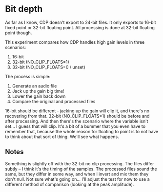 # Bit depth

As far as I know, CDP doesn't export to 24-bit files. It only exports to 16-bit
fixed point or 32-bit floating point. All processing is done at 32-bit floating
point though.

This experiment compares how CDP handles high gain levels in three scenarios:

1. 16-bit
2. 32-bit (NO_CLIP_FLOATS=1)
3. 32-bit (NO_CLIP_FLOATS=0 / unset)

The process is simple:

1. Generate an audio file
2. Jack up the gain big time!
3. Lower the gain back down
4. Compare the original and processed files

16-bit should be different - jacking up the gain will clip it, and there's no
recovering from that. 32-bit (NO_CLIP_FLOATS=1) should be before and after
processing. And then there's the scenario where the variable isn't set... I
guess that will clip. It's a bit of a bummer that you even have to remember
that, because the whole reason for floating to point is to not have to think
about that sort of thing. We'll see what happens.

## Notes

Something is slightly off with the 32-bit no clip processing. The files differ
subtly – I think it's the timing of the samples. The processed files sound the
same, but they differ in some way, and when I invert and mix them they don't
null. Not sure what's going on... I'll adjust the test for now to use a
different method of comparison (looking at the peak amplitude).
